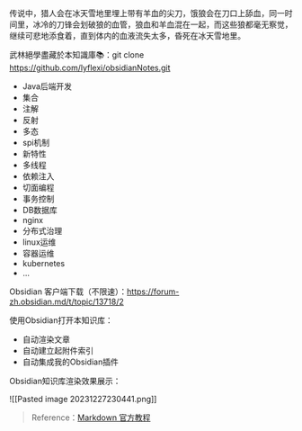 传说中，猎人会在冰天雪地里埋上带有羊血的尖刀，饿狼会在刀口上舔血，同一时间里，冰冷的刀锋会划破狼的血管，狼血和羊血混在一起，而这些狼都毫无察觉，继续可悲地添食着，直到体内的血液流失太多，昏死在冰天雪地里。

武林絕學盡藏於本知識庫📚：git clone https://github.com/lyflexi/obsidianNotes.git
- Java后端开发
- 集合
- 注解
- 反射
- 多态
- spi机制
- 新特性
- 多线程
- 依赖注入
- 切面编程
- 事务控制
- DB数据库
- nginx
- 分布式治理
- linux运维
- 容器运维
- kubernetes
- ...


Obsidian 客户端下载（不限速）：https://forum-zh.obsidian.md/t/topic/13718/2

使用Obsidian打开本知识库：
- 自动渲染文章
- 自动建立起附件索引
- 自动集成我的Obsidian插件

Obsidian知识库渲染效果展示：

![[Pasted image 20231227230441.png]]

>Reference：[Markdown 官方教程](https://markdown.com.cn/)




